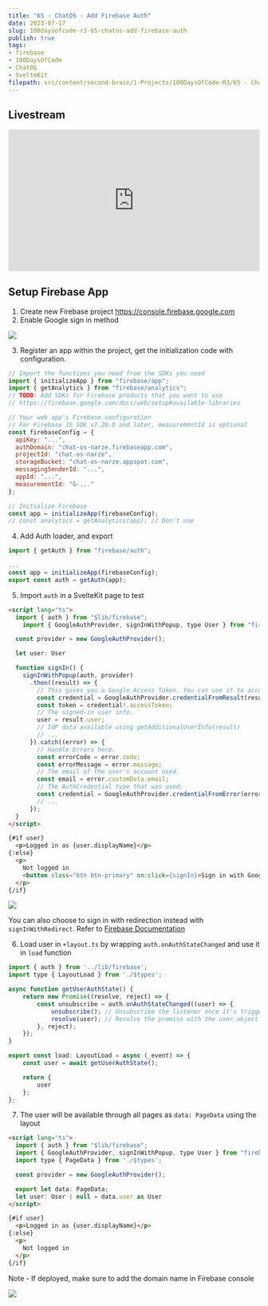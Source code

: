 ```yaml
---
title: "65 - ChatOS - Add Firebase Auth"
date: 2023-07-17
slug: 100daysofcode-r3-65-chatos-add-firebase-auth
publish: true
tags:
- firebase
- 100DaysOfCode 
- ChatOS
- SvelteKit
filepath: src/content/second-brain/1-Projects/100DaysOfCode-R3/65 - ChatOS - Add Firebase Auth.md
---
```


## Livestream

<iframe width="100%" style="aspect-ratio: 16 / 9;" src="https://www.youtube.com/embed/Y3768sDYMpE" title="YouTube video player" frameborder="0" allow="accelerometer; autoplay; clipboard-write; encrypted-media; gyroscope; picture-in-picture; web-share" allowfullscreen></iframe>

## Setup Firebase App

1. Create new Firebase project https://console.firebase.google.com
2. Enable Google sign in method

![](1-Projects/100DaysOfCode-R3/attachments/65%20-%20ChatOS%20-%20Add%20Firebase%20Auth.png)

3. Register an app within the project, get the initialization code with configuration.

```js
// Import the functions you need from the SDKs you need
import { initializeApp } from "firebase/app";
import { getAnalytics } from "firebase/analytics";
// TODO: Add SDKs for Firebase products that you want to use
// https://firebase.google.com/docs/web/setup#available-libraries

// Your web app's Firebase configuration
// For Firebase JS SDK v7.20.0 and later, measurementId is optional
const firebaseConfig = {
  apiKey: "...",
  authDomain: "chat-os-narze.firebaseapp.com",
  projectId: "chat-os-narze",
  storageBucket: "chat-os-narze.appspot.com",
  messagingSenderId: "...",
  appId: "...",
  measurementId: "G-..."
};

// Initialize Firebase
const app = initializeApp(firebaseConfig);
// const analytics = getAnalytics(app); // Don't use
```

4. Add Auth loader, and export

```js
import { getAuth } from "firebase/auth";

...
const app = initializeApp(firebaseConfig);
export const auth = getAuth(app);
```

5. Import `auth` in a SvelteKit page to test

```html
<script lang="ts">
  import { auth } from "$lib/firebase";
	import { GoogleAuthProvider, signInWithPopup, type User } from "firebase/auth";

  const provider = new GoogleAuthProvider();

  let user: User

  function signIn() {
    signInWithPopup(auth, provider)
      .then((result) => {
        // This gives you a Google Access Token. You can use it to access the Google API.
        const credential = GoogleAuthProvider.credentialFromResult(result);
        const token = credential!.accessToken;
        // The signed-in user info.
        user = result.user;
        // IdP data available using getAdditionalUserInfo(result)
        // ...
      }).catch((error) => {
        // Handle Errors here.
        const errorCode = error.code;
        const errorMessage = error.message;
        // The email of the user's account used.
        const email = error.customData.email;
        // The AuthCredential type that was used.
        const credential = GoogleAuthProvider.credentialFromError(error);
        // ...
      });
  }
</script>

{#if user}
  <p>Logged in as {user.displayName}</p>
{:else}
  <p>
    Not logged in
    <button class="btn btn-primary" on:click={signIn}>Sign in with Google</button>
  </p>
{/if}
```

![](1-Projects/100DaysOfCode-R3/attachments/65%20-%20ChatOS%20-%20Add%20Firebase%20Auth-1.png)

You can also choose to sign in with redirection instead with `signInWithRedirect`. Refer to [Firebase Documentation](https://firebase.google.com/docs/auth/web/google-signin)

6. Load user in `+layout.ts` by wrapping `auth.onAuthStateChanged` and use it in `load` function

```js
import { auth } from '../lib/firebase';
import type { LayoutLoad } from './$types';

async function getUserAuthState() {
	return new Promise((resolve, reject) => {
		const unsubscribe = auth.onAuthStateChanged((user) => {
			unsubscribe(); // Unsubscribe the listener once it's triggered
			resolve(user); // Resolve the promise with the user object
		}, reject);
	});
}

export const load: LayoutLoad = async (_event) => {
	const user = await getUserAuthState();

	return {
		user
	};
};
```

7. The user will be available through all pages as `data: PageData` using the layout

```html
<script lang="ts">
  import { auth } from "$lib/firebase";
  import { GoogleAuthProvider, signInWithPopup, type User } from "firebase/auth";
  import type { PageData } from './$types';

  const provider = new GoogleAuthProvider();

  export let data: PageData;
  let user: User | null = data.user as User
</script>

{#if user}
  <p>Logged in as {user.displayName}</p>
{:else}
  <p>
    Not logged in
  </p>
{/if}
```

Note - If deployed, make sure to add the domain name in Firebase console

![](1-Projects/100DaysOfCode-R3/attachments/65%20-%20ChatOS%20-%20Add%20Firebase%20Auth-2.png)

